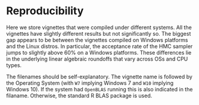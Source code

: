 Reproducibility
===============

Here we store vignettes that were compiled under different systems. All the vignettes have slightly different results but not significantly so. The biggest gap appears to be between the vignettes compiled on Windows platforms and the Linux distros. In particular, the acceptance rate of the HMC sampler jumps to slightly above 60\% on a Windows platforms. These differences lie in the underlying linear algebraic roundoffs that vary across OSs and CPU types.

The filenames should be self-explanatory. The vignette name is followed by the Operating System (with `W7` implying Windows 7 and `W10` implying Windows 10). If the system had `OpenBLAS` running this is also indicated in the filaname. Otherwise, the standard R BLAS package is used.